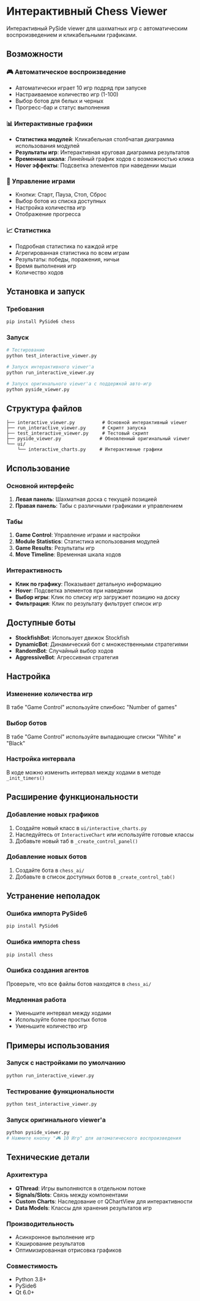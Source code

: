 # Интерактивный Chess Viewer

Интерактивный PySide viewer для шахматных игр с автоматическим воспроизведением и кликабельными графиками.

## Возможности

### 🎮 Автоматическое воспроизведение
- Автоматически играет 10 игр подряд при запуске
- Настраиваемое количество игр (1-100)
- Выбор ботов для белых и черных
- Прогресс-бар и статус выполнения

### 📊 Интерактивные графики
- **Статистика модулей**: Кликабельная столбчатая диаграмма использования модулей
- **Результаты игр**: Интерактивная круговая диаграмма результатов
- **Временная шкала**: Линейный график ходов с возможностью клика
- **Hover эффекты**: Подсветка элементов при наведении мыши

### 🎯 Управление играми
- Кнопки: Старт, Пауза, Стоп, Сброс
- Выбор ботов из списка доступных
- Настройка количества игр
- Отображение прогресса

### 📈 Статистика
- Подробная статистика по каждой игре
- Агрегированная статистика по всем играм
- Результаты: победы, поражения, ничьи
- Время выполнения игр
- Количество ходов

## Установка и запуск

### Требования
```bash
pip install PySide6 chess
```

### Запуск
```bash
# Тестирование
python test_interactive_viewer.py

# Запуск интерактивного viewer'а
python run_interactive_viewer.py

# Запуск оригинального viewer'а с поддержкой авто-игр
python pyside_viewer.py
```

## Структура файлов

```
├── interactive_viewer.py          # Основной интерактивный viewer
├── run_interactive_viewer.py      # Скрипт запуска
├── test_interactive_viewer.py     # Тестовый скрипт
├── pyside_viewer.py              # Обновленный оригинальный viewer
└── ui/
    └── interactive_charts.py     # Интерактивные графики
```

## Использование

### Основной интерфейс
1. **Левая панель**: Шахматная доска с текущей позицией
2. **Правая панель**: Табы с различными графиками и управлением

### Табы
1. **Game Control**: Управление играми и настройки
2. **Module Statistics**: Статистика использования модулей
3. **Game Results**: Результаты игр
4. **Move Timeline**: Временная шкала ходов

### Интерактивность
- **Клик по графику**: Показывает детальную информацию
- **Hover**: Подсветка элементов при наведении
- **Выбор игры**: Клик по списку игр загружает позицию на доску
- **Фильтрация**: Клик по результату фильтрует список игр

## Доступные боты

- **StockfishBot**: Использует движок Stockfish
- **DynamicBot**: Динамический бот с множественными стратегиями
- **RandomBot**: Случайный выбор ходов
- **AggressiveBot**: Агрессивная стратегия

## Настройка

### Изменение количества игр
В табе "Game Control" используйте спинбокс "Number of games"

### Выбор ботов
В табе "Game Control" используйте выпадающие списки "White" и "Black"

### Настройка интервала
В коде можно изменить интервал между ходами в методе `_init_timers()`

## Расширение функциональности

### Добавление новых графиков
1. Создайте новый класс в `ui/interactive_charts.py`
2. Наследуйтесь от `InteractiveChart` или используйте готовые классы
3. Добавьте новый таб в `_create_control_panel()`

### Добавление новых ботов
1. Создайте бота в `chess_ai/`
2. Добавьте в список доступных ботов в `_create_control_tab()`

## Устранение неполадок

### Ошибка импорта PySide6
```bash
pip install PySide6
```

### Ошибка импорта chess
```bash
pip install chess
```

### Ошибка создания агентов
Проверьте, что все файлы ботов находятся в `chess_ai/`

### Медленная работа
- Уменьшите интервал между ходами
- Используйте более простых ботов
- Уменьшите количество игр

## Примеры использования

### Запуск с настройками по умолчанию
```python
python run_interactive_viewer.py
```

### Тестирование функциональности
```python
python test_interactive_viewer.py
```

### Запуск оригинального viewer'а
```python
python pyside_viewer.py
# Нажмите кнопку "🎮 10 Игр" для автоматического воспроизведения
```

## Технические детали

### Архитектура
- **QThread**: Игры выполняются в отдельном потоке
- **Signals/Slots**: Связь между компонентами
- **Custom Charts**: Наследование от QChartView для интерактивности
- **Data Models**: Классы для хранения результатов игр

### Производительность
- Асинхронное выполнение игр
- Кэширование результатов
- Оптимизированная отрисовка графиков

### Совместимость
- Python 3.8+
- PySide6
- Qt 6.0+